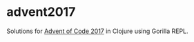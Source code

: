 # advent2017

Solutions for [Advent of Code 2017](http://adventofcode.com/2017) in Clojure using Gorilla REPL.


